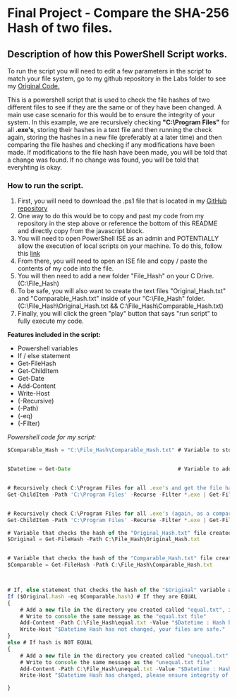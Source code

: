 # Final Project - Compare the SHA-256 Hash of two files.

##   Description of how this PowerShell Script works.

To run the script you will need to edit a few parameters in the script to match your file system, go to my github repository in the Labs folder to see my [Original Code.](https://github.com/vanschwm/it3038c-scripts/blob/main/Final_project/Final_Project_vanschwm.ps1)

This is a powershell script that is used to check the file hashes of two different files to see if they are the same or of they have been changed. A main use case scenario for this would be to ensure the integrity of your system. In this example, we are recursively checking **"C:\Program Files"** for all **.exe's**, storing their hashes in a text file and then running the check again, storing the hashes in a new file (preferably at a later time) and then comparing the file hashes and checking if any modifications have been made. If modifications to the file hash have been made, you will be told that a change was found. If no change was found, you will be told that everyhting is okay.

### How to run the script.

1. First, you will need to download the .ps1 file that is located in my [GitHub repository](https://github.com/vanschwm/it3038c-scripts/blob/main/Final_project/Final_Project_vanschwm.ps1)
2. One way to do this would be to copy and past my code from my repository in the step above or reference the bottom of this README and directly copy from the javascript block. 
3. You will need to open PowerShell ISE as an admin and POTENTIALLY allow the execution of local scripts on your machine. To do this, follow this [link](https://learn.microsoft.com/en-us/powershell/module/microsoft.powershell.security/set-executionpolicy?view=powershell-7.3)
4. From there, you will need to open an ISE file and copy / paste the contents of my code into the file. 
5. You will then need to add a new folder "File_Hash" on your C Drive. (C:\File_Hash)
6. To be safe, you will also want to create the text files "Original_Hash.txt" and "Comparable_Hash.txt" inside of your "C:\File_Hash" folder. (C:\File_Hash\Original_Hash.txt && C:\File_Hash\Comparable_Hash.txt)
7. Finally, you will click the green "play" button that says "run script" to fully execute my code.

**Features included in the script:**
<ul>
  <li>Powershell variables</li>
  <li>If / else statement</li>
  <li>Get-FileHash</li>
  <li>Get-ChildItem</li>
  <li>Get-Date</li>
  <li>Add-Content</li>
  <li>Write-Host</li>
  <li>(-Recursive)</li>
  <li>(-Path)</li>
  <li>(-eq)</li>
  <li>(-Filter)</li>
</ul>

*Powershell code for my script:*
```javascript 
$Comparable_Hash = "C:\File_Hash\Comparable_Hash.txt" # Variable to store new hash value of "Get-ChildItem -Path 'C:\Program Files' -Recurse -Filter *.exe | Get-FileHash > $Comparable_Hash".


$Datetime = Get-Date                                  # Variable to add date and time of success and failure of hash checksum.


# Recursively check C:\Program Files for all .exe's and get the file hash of each and upload them to a text file "C:\File_Hash\Original_Hash.txt" for our original hash.
Get-ChildItem -Path 'C:\Program Files' -Recurse -Filter *.exe | Get-FileHash > C:\File_Hash\Original_Hash.txt 


# Recursively check C:\Program Files for all .exe's (again, as a comparision to the original checksum) and store them in the $Comparable_Hash variable.
Get-ChildItem -Path 'C:\Program Files' -Recurse -Filter *.exe | Get-FileHash > $Comparable_Hash

# Variable that checks the hash of the "Original_Hash.txt" file created earlier.
$Original = Get-FileHash -Path C:\File_Hash\Original_Hash.txt


# Variable that checks the hash of the "Comparable_Hash.txt" file created earlier.
$Comparable = Get-FileHash -Path C:\File_Hash\Comparable_Hash.txt



# If, else statement that checks the hash of the "$Original" variable against the "$Comparison" variable to see if they are the same or different.
If ($Original.hash -eq $Comparable.hash) # If they are EQUAL
{
    # Add a new file in the directory you created called "equal.txt", inside the file should print the date and time that it was checked, and the message "Hash has not changed, your files are safe."
    # Write to console the same message as the "equal.txt file"
    Add-Content -Path C:\File_Hash\equal.txt -Value "$Datetime : Hash has not changed, your files are safe."
    Write-Host "$Datetime Hash has not changed, your files are safe."
}
else # If hash is NOT EQUAL
{
    # Add a new file in the directory you created called "unequal.txt", inside the file should print the date and time that it was checked, and the message "Hash has changed, please ensure integrity of your system."
    # Write to console the same message as the "unequal.txt file"
    Add-Content -Path C:\File_Hash\unequal.txt -Value "$Datetime : Hash has changed, please ensure integrity of your system."
    Write-Host "$Datetime Hash has changed, please ensure integrity of your system."

}
```
